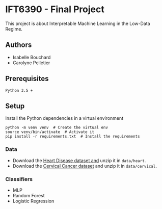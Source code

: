 # IFT6390 - Final Project

This project is about Interpretable Machine Learning in the Low-Data Regime.

## Authors 

- Isabelle Bouchard 
- Carolyne Pelletier

## Prerequisites

```
Python 3.5 +
```

## Setup

Install the Python dependencies in a virtual environment
```
python -m venv venv  # Create the virtual env
source venv/bin/activate  # Activate it
pip install -r requirements.txt  # Install the requirements
```


### Data 
- Download the [Heart Disease dataset and](https://datahub.io/machine-learning/heart-statlog#data) unzip it in `data/heart`.
- Download the [Cervical Cancer dataset](https://datahub.io/machine-learning/cervical-cancer#data) and unzip it in `data/cervical`. 


### Classifiers
- MLP
- Random Forest
- Logistic Regression
